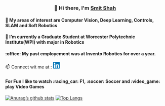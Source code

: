 
<h3 align="center">
  👋 Hi there, I'm <a href="https://sites.google.com/view/smitmshah/about?authuser=1" target="_blank" rel="noreferrer">Smit Shah</a>
</h3>
<h4 align="left">
  👀 My areas of interest are Computer Vision, Deep Learning, Controls, SLAM and Soft Robotics
</h4>
<h4 align="left">
🌱 I’m currently a Graduate Student at Worcester Polytechnic Institute(WPI) with major in Robotics
</h4>
<h4 align="left">
:office: My past employement was at Invento Robotics for over a year.
</h4>
📫 Connect wit me at  :  <a href="https://www.linkedin.com/in/smit-shah-b11724171/"><img src="https://raw.githubusercontent.com/Smshah30/Smshah30/main/images/linkedin.svg" alt="Smit Shah | LinkedIn" width="21px"/></a>

<h3></h3>
<!--<a href="https://mail.google.com/a/smitshah30999.gmail/#inbox/"><img src="https://raw.githubusercontent.com/Smshah30/Smshah30/main/images/icons8-gmail.svg" alt="Smit Shah | LinkedIn" width="21px"/></a> --> 

<h4 align="left">For Fun I like to watch :racing_car: F1, :soccer: Soccer and :video_game: play Video Games</h4>
  
[![Anurag’s github stats](https://github-readme-stats.vercel.app/api?username=Smshah30)](https://github.com/Smshah30) [![Top Langs](https://github-readme-stats.vercel.app/api/top-langs/?username=Smshah30&layout=compact)](https://github.com/Smshah30)
<!---
Smshah30/Smshah30 is a ✨ special ✨ repository because its `README.md` (this file) appears on your GitHub profile.
You can click the Preview link to take a look at your changes.
--->
